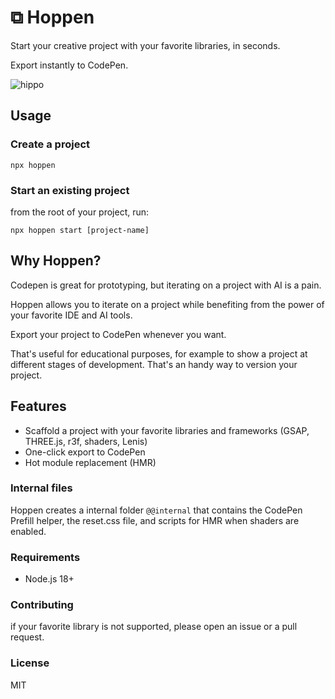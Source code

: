 # ⧉ Hoppen

Start your creative project with your favorite libraries, in seconds.

Export instantly to CodePen.

![hippo](https://media2.giphy.com/media/v1.Y2lkPTc5MGI3NjExd3Y3ZTY1YmptbnAyajdjMXo5cGVnbTg0Y2trbnpzazhoOHZ3OTJ2eCZlcD12MV9pbnRlcm5hbF9naWZfYnlfaWQmY3Q9Zw/4ii7IOWA9OcjH3XMtd/giphy.gif)

## Usage

### Create a project

```terminal
npx hoppen
```

### Start an existing project

from the root of your project, run:

```terminal
npx hoppen start [project-name]
```

## Why Hoppen?

Codepen is great for prototyping, but iterating on a project with AI is a pain.

Hoppen allows you to iterate on a project while benefiting from the power of your favorite IDE and AI tools.

Export your project to CodePen whenever you want.

That's useful for educational purposes, for example to show a project at different stages of development. That's an handy way to version your project.

## Features

- Scaffold a project with your favorite libraries and frameworks (GSAP, THREE.js, r3f, shaders, Lenis)
- One-click export to CodePen
- Hot module replacement (HMR)

### Internal files

Hoppen creates a internal folder `@@internal` that contains the CodePen Prefill helper, the reset.css file, and scripts for HMR when shaders are enabled.

### Requirements

- Node.js 18+

### Contributing

if your favorite library is not supported, please open an issue or a pull request.

### License

MIT
